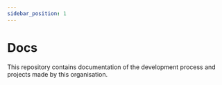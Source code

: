 ```yaml
---
sidebar_position: 1
---
```


# Docs

This repository contains documentation of the development process and projects made by this organisation.
